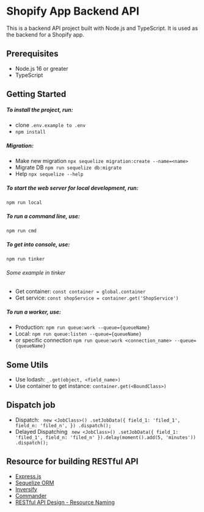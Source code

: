 # Shopify App Backend API

This is a backend API project built with Node.js and TypeScript. It is used as the backend for a Shopify app.

## Prerequisites

- Node.js 16 or greater
- TypeScript

## Getting Started

##### To install the project, run:
- clone ```.env.example to .env```
- ```npm install```
##### Migration:
- Make new migration
```npx sequelize migration:create --name=<name>```
- Migrate DB
```npm run sequelize db:migrate```
- Help
```npx sequelize --help```
##### To start the web server for local development, run:
```npm run local```
##### To run a command line, use:
```npm run cmd```
##### To get into console, use:
```npm run tinker```
###### Some example in tinker
- Get container: ```const container = global.container```
- Get service: ```const shopService = container.get('ShopService')```

##### To run a worker, use:
- Production: ```npm run queue:work --queue={queueName}```
- Local: ```npm run queue:listen --queue={queueName}```
- or specific connection ```npm run queue:work <connection_name> --queue={queueName}```

## Some Utils
- Use lodash: ```_.get(object, <field_name>)```
- Use container to get instance: ```container.get(<BoundClass>)```
## Dispatch job
- Dispatch: ``` new <JobClass>()
            .setJobData({
                field_1: 'filed_1',
                field_n: 'filed_n',
            })
            .dispatch();```
- Delayed Dispatching ``` new <JobClass>()
            .setJobData({
                field_1: 'filed_1',
                field_n: 'filed_n'
            }).delay(moment().add(5, 'minutes'))
            .dispatch();```

## Resource for building RESTful API

- [Express.js](https://expressjs.com/)
- [Sequelize ORM](https://sequelize.org/)
- [Inversify](https://inversify.io/)
- [Commander](https://www.npmjs.com/package/commander)
- [RESTful API Design - Resource Naming](https://restfulapi.net/resource-naming/)